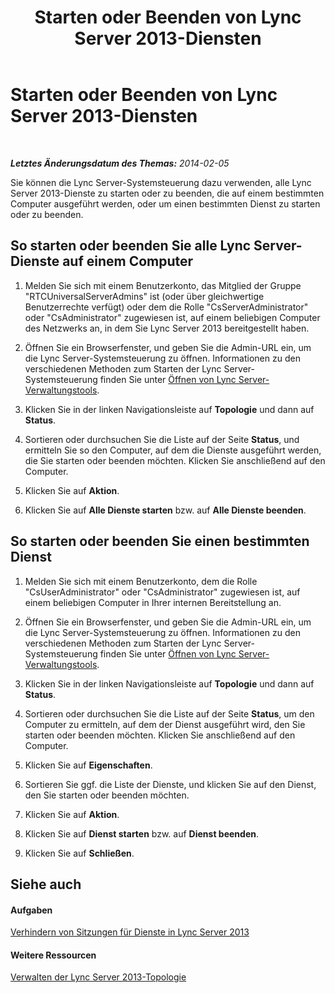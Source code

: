 ﻿---
title: Starten oder Beenden von Lync Server 2013-Diensten
TOCTitle: Starten oder Beenden von Lync Server 2013-Diensten
ms:assetid: 1c70b4ec-9de5-4f7a-a3c9-c0eb76710505
ms:mtpsurl: https://technet.microsoft.com/de-de/library/Gg520958(v=OCS.15)
ms:contentKeyID: 49293351
ms.date: 05/19/2016
mtps_version: v=OCS.15
ms.translationtype: HT
---

# Starten oder Beenden von Lync Server 2013-Diensten

 

_**Letztes Änderungsdatum des Themas:** 2014-02-05_

Sie können die Lync Server-Systemsteuerung dazu verwenden, alle Lync Server 2013-Dienste zu starten oder zu beenden, die auf einem bestimmten Computer ausgeführt werden, oder um einen bestimmten Dienst zu starten oder zu beenden.

## So starten oder beenden Sie alle Lync Server-Dienste auf einem Computer

1.  Melden Sie sich mit einem Benutzerkonto, das Mitglied der Gruppe "RTCUniversalServerAdmins" ist (oder über gleichwertige Benutzerrechte verfügt) oder dem die Rolle "CsServerAdministrator" oder "CsAdministrator" zugewiesen ist, auf einem beliebigen Computer des Netzwerks an, in dem Sie Lync Server 2013 bereitgestellt haben.

2.  Öffnen Sie ein Browserfenster, und geben Sie die Admin-URL ein, um die Lync Server-Systemsteuerung zu öffnen. Informationen zu den verschiedenen Methoden zum Starten der Lync Server-Systemsteuerung finden Sie unter [Öffnen von Lync Server-Verwaltungstools](lync-server-2013-open-lync-server-administrative-tools.md).

3.  Klicken Sie in der linken Navigationsleiste auf **Topologie** und dann auf **Status**.

4.  Sortieren oder durchsuchen Sie die Liste auf der Seite **Status**, und ermitteln Sie so den Computer, auf dem die Dienste ausgeführt werden, die Sie starten oder beenden möchten. Klicken Sie anschließend auf den Computer.

5.  Klicken Sie auf **Aktion**.

6.  Klicken Sie auf **Alle Dienste starten** bzw. auf **Alle Dienste beenden**.

## So starten oder beenden Sie einen bestimmten Dienst

1.  Melden Sie sich mit einem Benutzerkonto, dem die Rolle "CsUserAdministrator" oder "CsAdministrator" zugewiesen ist, auf einem beliebigen Computer in Ihrer internen Bereitstellung an.

2.  Öffnen Sie ein Browserfenster, und geben Sie die Admin-URL ein, um die Lync Server-Systemsteuerung zu öffnen. Informationen zu den verschiedenen Methoden zum Starten der Lync Server-Systemsteuerung finden Sie unter [Öffnen von Lync Server-Verwaltungstools](lync-server-2013-open-lync-server-administrative-tools.md).

3.  Klicken Sie in der linken Navigationsleiste auf **Topologie** und dann auf **Status**.

4.  Sortieren oder durchsuchen Sie die Liste auf der Seite **Status**, um den Computer zu ermitteln, auf dem der Dienst ausgeführt wird, den Sie starten oder beenden möchten. Klicken Sie anschließend auf den Computer.

5.  Klicken Sie auf **Eigenschaften**.

6.  Sortieren Sie ggf. die Liste der Dienste, und klicken Sie auf den Dienst, den Sie starten oder beenden möchten.

7.  Klicken Sie auf **Aktion**.

8.  Klicken Sie auf **Dienst starten** bzw. auf **Dienst beenden**.

9.  Klicken Sie auf **Schließen**.

## Siehe auch

#### Aufgaben

[Verhindern von Sitzungen für Dienste in Lync Server 2013](lync-server-2013-prevent-sessions-for-services.md)  

#### Weitere Ressourcen

[Verwalten der Lync Server 2013-Topologie](lync-server-2013-managing-the-lync-server-topology.md)

